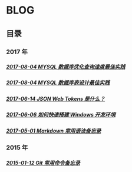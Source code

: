 # BLOG

## 目录

### 2017 年

##### [2017-08-04 MYSQL 数据库优化查询速度最佳实践](/article/2017/08/04/153701.md)

##### [2017-08-04 MYSQL 数据库表设计最佳实践](/article/2017/08/04/153700.md)

##### [2017-06-14 JSON Web Tokens 是什么？](/article/2017/06/14/152300.md)

##### [2017-06-06 如何快速搭建 Windows 开发环境](/article/2017/06/06/153000.md)

##### [2017-05-01 Markdown 常用语法备忘录](/article/2017/05/01/022852.md)

### 2015 年

##### [2015-01-12 Git 常用命令备忘录](/article/2015/01/12/083015.md)